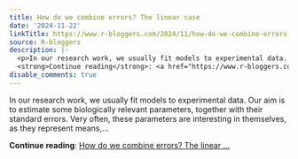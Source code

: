 ```yaml
---
title: How do we combine errors? The linear case
date: '2024-11-22'
linkTitle: https://www.r-bloggers.com/2024/11/how-do-we-combine-errors-the-linear-case-2/
source: R-bloggers
description: |-
  <p>In our research work, we usually fit models to experimental data. Our aim is to estimate some biologically relevant parameters, together with their standard errors. Very often, these parameters are interesting in themselves, as they represent means,...</p>
  <strong>Continue reading</strong>: <a href="https://www.r-bloggers.com/2024/11/how-do-we-combine-errors-the-linear-case-2/">How do we combine errors? The linear ...
disable_comments: true
---
```

<p>In our research work, we usually fit models to experimental data. Our aim is to estimate some biologically relevant parameters, together with their standard errors. Very often, these parameters are interesting in themselves, as they represent means,...</p>
<strong>Continue reading</strong>: <a href="https://www.r-bloggers.com/2024/11/how-do-we-combine-errors-the-linear-case-2/">How do we combine errors? The linear ...